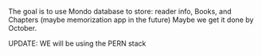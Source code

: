 The goal is to use Mondo database to store: reader info, Books, and Chapters (maybe memorization app in the future)
Maybe we get it done by October.

UPDATE: WE will be using the PERN stack
